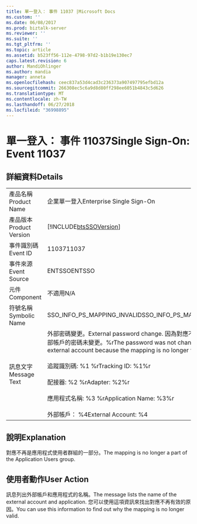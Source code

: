 ```yaml
---
title: 單一登入： 事件 11037 |Microsoft Docs
ms.custom: ''
ms.date: 06/08/2017
ms.prod: biztalk-server
ms.reviewer: ''
ms.suite: ''
ms.tgt_pltfrm: ''
ms.topic: article
ms.assetid: b523ff56-112e-4798-97d2-b1b19e130ec7
caps.latest.revision: 6
author: MandiOhlinger
ms.author: mandia
manager: anneta
ms.openlocfilehash: ceec837a53d4cad3c236373a907497795efbd12a
ms.sourcegitcommit: 266308ec5c6a9d8d80ff298ee6051b4843c5d626
ms.translationtype: MT
ms.contentlocale: zh-TW
ms.lasthandoff: 06/27/2018
ms.locfileid: "36998895"
---
```

# <a name="single-sign-on-event-11037"></a><span data-ttu-id="2f12b-102">單一登入： 事件 11037</span><span class="sxs-lookup"><span data-stu-id="2f12b-102">Single Sign-On: Event 11037</span></span>
## <a name="details"></a><span data-ttu-id="2f12b-103">詳細資料</span><span class="sxs-lookup"><span data-stu-id="2f12b-103">Details</span></span>  
  
|                 |                                                                                                                                                                                                                                                       |
|-----------------|-------------------------------------------------------------------------------------------------------------------------------------------------------------------------------------------------------------------------------------------------------|
|  <span data-ttu-id="2f12b-104">產品名稱</span><span class="sxs-lookup"><span data-stu-id="2f12b-104">Product Name</span></span>   |                                                                                                               <span data-ttu-id="2f12b-105">企業單一登入</span><span class="sxs-lookup"><span data-stu-id="2f12b-105">Enterprise Single Sign-On</span></span>                                                                                                               |
| <span data-ttu-id="2f12b-106">產品版本</span><span class="sxs-lookup"><span data-stu-id="2f12b-106">Product Version</span></span> |                                                                                              [!INCLUDE[btsSSOVersion](../includes/btsssoversion-md.md)]                                                                                               |
|    <span data-ttu-id="2f12b-107">事件識別碼</span><span class="sxs-lookup"><span data-stu-id="2f12b-107">Event ID</span></span>     |                                                                                                                         <span data-ttu-id="2f12b-108">11037</span><span class="sxs-lookup"><span data-stu-id="2f12b-108">11037</span></span>                                                                                                                         |
|  <span data-ttu-id="2f12b-109">事件來源</span><span class="sxs-lookup"><span data-stu-id="2f12b-109">Event Source</span></span>   |                                                                                                                        <span data-ttu-id="2f12b-110">ENTSSO</span><span class="sxs-lookup"><span data-stu-id="2f12b-110">ENTSSO</span></span>                                                                                                                         |
|    <span data-ttu-id="2f12b-111">元件</span><span class="sxs-lookup"><span data-stu-id="2f12b-111">Component</span></span>    |                                                                                                                          <span data-ttu-id="2f12b-112">不適用</span><span class="sxs-lookup"><span data-stu-id="2f12b-112">N/A</span></span>                                                                                                                          |
|  <span data-ttu-id="2f12b-113">符號名稱</span><span class="sxs-lookup"><span data-stu-id="2f12b-113">Symbolic Name</span></span>  |                                                                                                              <span data-ttu-id="2f12b-114">SSO_INFO_PS_MAPPING_INVALID</span><span class="sxs-lookup"><span data-stu-id="2f12b-114">SSO_INFO_PS_MAPPING_INVALID</span></span>                                                                                                              |
|  <span data-ttu-id="2f12b-115">訊息文字</span><span class="sxs-lookup"><span data-stu-id="2f12b-115">Message Text</span></span>   | <span data-ttu-id="2f12b-116">外部密碼變更。</span><span class="sxs-lookup"><span data-stu-id="2f12b-116">External password change.</span></span> <span data-ttu-id="2f12b-117">因為對應不再有效，所以外部帳戶的密碼未變更。%r</span><span class="sxs-lookup"><span data-stu-id="2f12b-117">The password was not changed for the external account because the mapping is no longer valid.%r</span></span><br /><br /> <span data-ttu-id="2f12b-118">追蹤識別碼: %1 %r</span><span class="sxs-lookup"><span data-stu-id="2f12b-118">Tracking ID: %1%r</span></span><br /><br /> <span data-ttu-id="2f12b-119">配接器: %2 %r</span><span class="sxs-lookup"><span data-stu-id="2f12b-119">Adapter: %2%r</span></span><br /><br /> <span data-ttu-id="2f12b-120">應用程式名稱: %3 %r</span><span class="sxs-lookup"><span data-stu-id="2f12b-120">Application Name: %3%r</span></span><br /><br /> <span data-ttu-id="2f12b-121">外部帳戶： %4</span><span class="sxs-lookup"><span data-stu-id="2f12b-121">External Account: %4</span></span> |
  
## <a name="explanation"></a><span data-ttu-id="2f12b-122">說明</span><span class="sxs-lookup"><span data-stu-id="2f12b-122">Explanation</span></span>  
 <span data-ttu-id="2f12b-123">對應不再是應用程式使用者群組的一部分。</span><span class="sxs-lookup"><span data-stu-id="2f12b-123">The mapping is no longer a part of the Application Users group.</span></span>  
  
## <a name="user-action"></a><span data-ttu-id="2f12b-124">使用者動作</span><span class="sxs-lookup"><span data-stu-id="2f12b-124">User Action</span></span>  
 <span data-ttu-id="2f12b-125">訊息列出外部帳戶和應用程式的名稱。</span><span class="sxs-lookup"><span data-stu-id="2f12b-125">The message lists the name of the external account and application.</span></span> <span data-ttu-id="2f12b-126">您可以使用這項資訊來找出對應不再有效的原因。</span><span class="sxs-lookup"><span data-stu-id="2f12b-126">You can use this information to find out why the mapping is no longer valid.</span></span>